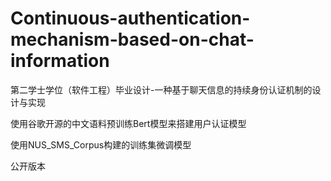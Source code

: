 # Continuous-authentication-mechanism-based-on-chat-information
第二学士学位（软件工程）毕业设计-一种基于聊天信息的持续身份认证机制的设计与实现

使用谷歌开源的中文语料预训练Bert模型来搭建用户认证模型

使用NUS_SMS_Corpus构建的训练集微调模型

公开版本
